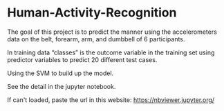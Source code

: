 # Human-Activity-Recognition

The goal of this project is to predict the manner using the accelerometers data on the belt, forearm, arm, and dumbbell of 6 participants. 

In training data “classes” is the outcome variable in the training set using predictor variables to predict 20 different test cases. 

Using the SVM to build up the model.

See the detail in the jupyter notebook.  

If can't loaded, paste the url in this website: https://nbviewer.jupyter.org/
